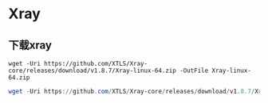# Xray

## 下载xray
```shell
wget -Uri https://github.com/XTLS/Xray-core/releases/download/v1.8.7/Xray-linux-64.zip -OutFile Xray-linux-64.zip
```

```powershell
wget -Uri https://github.com/XTLS/Xray-core/releases/download/v1.8.7/Xray-linux-64.zip -OutFile Xray-linux-64.zip
```